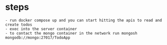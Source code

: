 # steps
    - run docker compose up and you can start hitting the apis to read and create todos 
    - exec into the server container
    - to contact the mongo container in the network run mongosh mongodb://mongo:27017/TodoApp